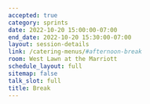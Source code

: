 ```yaml
---
accepted: true
category: sprints
date: 2022-10-20 15:00:00-07:00
end_date: 2022-10-20 15:30:00-07:00
layout: session-details
link: /catering-menus/#afternoon-break
room: West Lawn at the Marriott
schedule_layout: full
sitemap: false
talk_slot: full
title: Break
---
```

